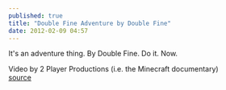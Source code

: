 ```yaml
---
published: true
title: "Double Fine Adventure by Double Fine"
date: 2012-02-09 04:57
---
```

It&apos;s an adventure thing. By Double Fine. Do it. Now.

Video by 2 Player Productions (i.e. the Minecraft documentary)
<br /><a href="http://www.kickstarter.com/projects/66710809/double-fine-adventure">source</a>

